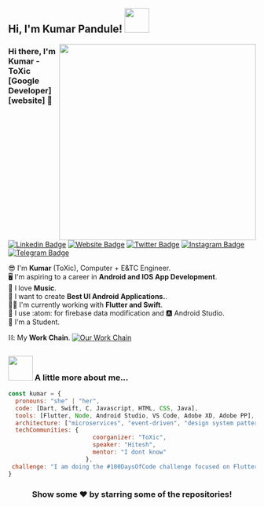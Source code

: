 <h2> Hi, I'm Kumar Pandule! <img src="https://media.giphy.com/media/mGcNjsfWAjY5AEZNw6/giphy.gif" width="50"></h2>
<img align='right' src="https://github.com/kumarpandule2000/kumarpandule2000/blob/main/programmer.gif" width="400">

### Hi there, I'm Kumar - ToXic [Google Developer][website] 👋
[![Linkedin Badge](https://img.shields.io/badge/-LinkedIn-0e76a8?style=flat-square&logo=Linkedin&logoColor=white)](https://linkedin.com/in/iampavangandhi)
[![Website Badge](https://img.shields.io/badge/Website-3b5998?style=flat-square&logo=google-chrome&logoColor=white)](https://iampavangandhi.github.io/)
[![Twitter Badge](https://img.shields.io/badge/-Twitter-00acee?style=flat-square&logo=Twitter&logoColor=white)](https://twitter.com/iampavangandhi)
[![Instagram Badge](https://img.shields.io/badge/-Instagram-e4405f?style=flat-square&logo=Instagram&logoColor=white)](https://instagram.com/iampavangandhi/)
[![Telegram Badge](https://img.shields.io/badge/-Telegram-0088cc?style=flat-square&logo=Telegram&logoColor=white)](https://t.me/iampavangandhi)

:sunglasses: I'm **Kumar** (ToXic), Computer + E&TC Engineer.  
:desktop_computer: I'm aspiring to a career in **Android and IOS App Development**.  
:triangular_ruler: I love **Music**.  
:night_with_stars: I want to create **Best UI Android Applications.**.  
:man_technologist: I'm currently working with **Flutter and Swift**.  
:briefcase: I use :atom: for firebase data modification and :a: Android Studio.  
:gift_heart: I'm a Student.  

⛓️: My **Work Chain**.
[<img src="https://github.com/kumarpandule2000/kumarpandule2000/blob/main/github_banner.png" alt="Our Work Chain"/>](https://open.spotify.com/user/swyqyimdc12jajde4vpwd2x1b)
### <img src="https://media.giphy.com/media/VgCDAzcKvsR6OM0uWg/giphy.gif" width="50"> A little more about me...  
```javascript
const kumar = {
  pronouns: "she" | "her",
  code: [Dart, Swift, C, Javascript, HTML, CSS, Java],
  tools: [Flutter, Node, Android Studio, VS Code, Adobe XD, Adobe PP],
  architecture: ["microservices", "event-driven", "design system pattern"],
  techCommunities: {
                        coorganizer: "ToXic",
                        speaker: "Hitesh",
                        mentor: "I dont know"
                      },
 challenge: "I am doing the #100DaysOfCode challenge focused on Flutter and Node"
}
```
<div align="center">

### Show some ❤️ by starring some of the repositories!

</div>
